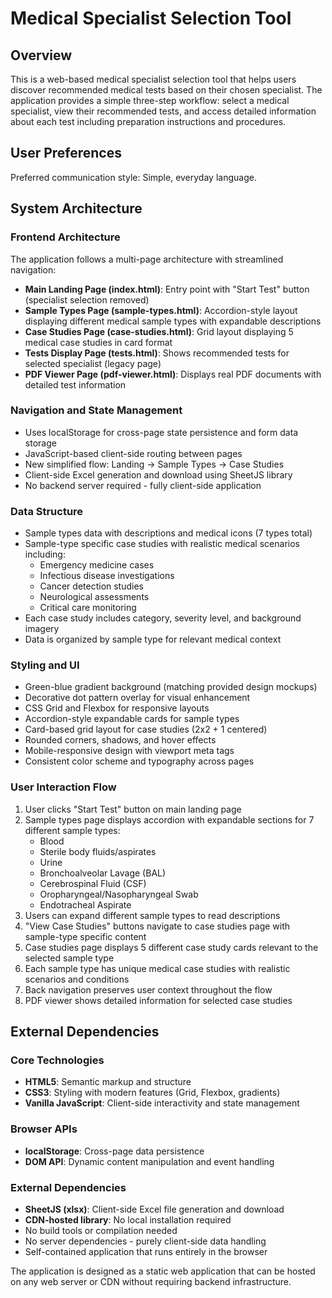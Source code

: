 # Medical Specialist Selection Tool

## Overview

This is a web-based medical specialist selection tool that helps users discover recommended medical tests based on their chosen specialist. The application provides a simple three-step workflow: select a medical specialist, view their recommended tests, and access detailed information about each test including preparation instructions and procedures.

## User Preferences

Preferred communication style: Simple, everyday language.

## System Architecture

### Frontend Architecture
The application follows a multi-page architecture with streamlined navigation:

- **Main Landing Page (index.html)**: Entry point with "Start Test" button (specialist selection removed)
- **Sample Types Page (sample-types.html)**: Accordion-style layout displaying different medical sample types with expandable descriptions
- **Case Studies Page (case-studies.html)**: Grid layout displaying 5 medical case studies in card format
- **Tests Display Page (tests.html)**: Shows recommended tests for selected specialist (legacy page)
- **PDF Viewer Page (pdf-viewer.html)**: Displays real PDF documents with detailed test information

### Navigation and State Management
- Uses localStorage for cross-page state persistence and form data storage
- JavaScript-based client-side routing between pages
- New simplified flow: Landing → Sample Types → Case Studies
- Client-side Excel generation and download using SheetJS library
- No backend server required - fully client-side application

### Data Structure
- Sample types data with descriptions and medical icons (7 types total)
- Sample-type specific case studies with realistic medical scenarios including:
  - Emergency medicine cases
  - Infectious disease investigations  
  - Cancer detection studies
  - Neurological assessments
  - Critical care monitoring
- Each case study includes category, severity level, and background imagery
- Data is organized by sample type for relevant medical context

### Styling and UI
- Green-blue gradient background (matching provided design mockups)
- Decorative dot pattern overlay for visual enhancement
- CSS Grid and Flexbox for responsive layouts
- Accordion-style expandable cards for sample types
- Card-based grid layout for case studies (2x2 + 1 centered)
- Rounded corners, shadows, and hover effects
- Mobile-responsive design with viewport meta tags
- Consistent color scheme and typography across pages

### User Interaction Flow
1. User clicks "Start Test" button on main landing page
2. Sample types page displays accordion with expandable sections for 7 different sample types:
   - Blood
   - Sterile body fluids/aspirates  
   - Urine
   - Bronchoalveolar Lavage (BAL)
   - Cerebrospinal Fluid (CSF)
   - Oropharyngeal/Nasopharyngeal Swab
   - Endotracheal Aspirate
3. Users can expand different sample types to read descriptions
4. "View Case Studies" buttons navigate to case studies page with sample-type specific content
5. Case studies page displays 5 different case study cards relevant to the selected sample type
6. Each sample type has unique medical case studies with realistic scenarios and conditions
7. Back navigation preserves user context throughout the flow
8. PDF viewer shows detailed information for selected case studies

## External Dependencies

### Core Technologies
- **HTML5**: Semantic markup and structure
- **CSS3**: Styling with modern features (Grid, Flexbox, gradients)
- **Vanilla JavaScript**: Client-side interactivity and state management

### Browser APIs
- **localStorage**: Cross-page data persistence
- **DOM API**: Dynamic content manipulation and event handling

### External Dependencies
- **SheetJS (xlsx)**: Client-side Excel file generation and download
- **CDN-hosted library**: No local installation required
- No build tools or compilation needed
- No server dependencies - purely client-side data handling
- Self-contained application that runs entirely in the browser

The application is designed as a static web application that can be hosted on any web server or CDN without requiring backend infrastructure.